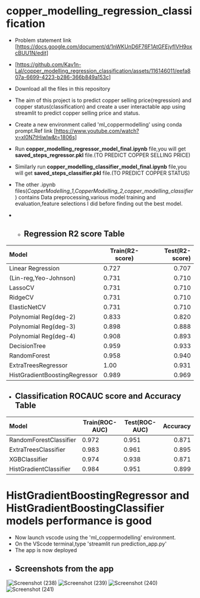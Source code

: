 # copper_modelling_regression_classification
- Problem statement link [https://docs.google.com/document/d/1nWKUnD6F76F1AtGFEjyfIVH9oxcBUU1N/edit]
- [https://github.com/Kav1n-Lal/copper_modelling_regression_classification/assets/116146011/eefa807a-6699-4223-b286-366b849a153c]


- Download all the files in this repository
- The aim of this project is to predict copper selling price(regression) and copper status(classification) and create a user interactable app using streamlit to predict copper selling price and status.
- Create a new environment called 'ml_coppermodelling' using conda prompt.Ref link [https://www.youtube.com/watch?v=xl0N7tHiwlw&t=1806s]
- Run **copper_modelling_regressor_model_final.ipynb** file,you will get **saved_steps_regressor.pkl** file.(TO PREDICT COPPER SELLING PRICE)
- Similarly run **copper_modelling_classifier_model_final.ipynb** file,you will get **saved_steps_classifier.pkl** file.(TO PREDICT COPPER STATUS)
- The other .ipynb files(*CopperModelling_1,CopperModelling_2,copper_modelling_classifier*) contains Data preprocessing,various model training and evaluation,feature selections I did before finding out the best model.
- - ## Regression R2 score Table
|    Model             |  Train(R2-score)   |  Test(R2-score)   |
| :------------------- | -----------------  |-----------------: |
| Linear Regression    |      0.727         |0.707              |
| (Lin-reg,Yeo-Johnson)|      0.731         |0.710              |
| LassoCV              |      0.731         |0.710              |
| RidgeCV              |      0.731         |0.710              |
| ElasticNetCV         |      0.731         |0.710              |
| Polynomial Reg(deg-2)|      0.833         |0.820              |
| Polynomial Reg(deg-3)|      0.898         |0.888              |
| Polynomial Reg(deg-4)|      0.908         |0.893              |
| DecisionTree         |      0.959         |0.933              |
| RandomForest         |      0.958         |0.940              |
|ExtraTreesRegressor|1.00        |0.931  
|HistGradientBoostingRegressor|0.989        |0.969              |
- ## Classification ROCAUC score and Accuracy Table
|    Model             |  Train(ROC-AUC)   |  Test(ROC-AUC)   |Accuracy
| :------------------- | -----------------  |-----------------|-----------------: 
| RandomForestClassifier    |      0.972         |0.951             |0.871
| ExtraTreesClassifier|      0.983         |0.961              |0.895
| XGBClassifier             |      0.974         |0.938              |0.871
| HistGradientClassifier            |      0.984         |0.951              |0.899
# HistGradientBoostingRegressor and  HistGradientBoostingClassifier models performance is good
- Now launch vscode using the 'ml_coppermodelling' environment.
- On the VScode terminal,type 'streamlit run prediction_app.py'
- The app is now deployed
- ## Screenshots from the app

|![Screenshot (238)](https://github.com/Kav1n-Lal/copper_modelling_regression_classification/assets/116146011/73cde17f-507d-4cd5-86a7-8af77360db60)
![Screenshot (239)](https://github.com/Kav1n-Lal/copper_modelling_regression_classification/assets/116146011/fb726a75-f694-4035-b574-75e5d2301382)
![Screenshot (240)](https://github.com/Kav1n-Lal/copper_modelling_regression_classification/assets/116146011/2edc4b74-e8d6-491d-bd2c-302efb27a530)
![Screenshot (241)](https://github.com/Kav1n-Lal/copper_modelling_regression_classification/assets/116146011/3048b251-d78f-41db-a3b8-d1c93ad5f631)


